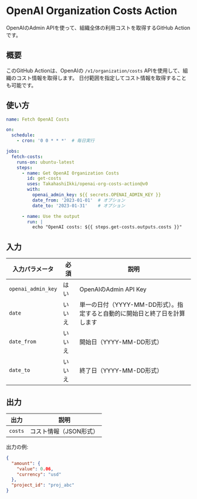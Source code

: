 # OpenAI Organization Costs Action

OpenAIのAdmin APIを使って、組織全体の利用コストを取得するGitHub Actionです。

## 概要

このGitHub Actionは、OpenAIの `/v1/organization/costs` APIを使用して、組織のコスト情報を取得します。
日付範囲を指定してコスト情報を取得することも可能です。

## 使い方

```yaml
name: Fetch OpenAI Costs

on:
  schedule:
    - cron: '0 0 * * *'  # 毎日実行

jobs:
  fetch-costs:
    runs-on: ubuntu-latest
    steps:
      - name: Get OpenAI Organization Costs
        id: get-costs
        uses: TakahashiIkki/openai-org-costs-action@v0
        with:
          openai_admin_key: ${{ secrets.OPENAI_ADMIN_KEY }}
          date_from: '2023-01-01'  # オプション
          date_to: '2023-01-31'    # オプション

      - name: Use the output
        run: |
          echo "OpenAI costs: ${{ steps.get-costs.outputs.costs }}"
```

## 入力

| 入力パラメータ | 必須 | 説明 |
|------------|------|------|
| `openai_admin_key` | はい | OpenAIのAdmin API Key |
| `date` | いいえ | 単一の日付（YYYY-MM-DD形式）。指定すると自動的に開始日と終了日を計算します |
| `date_from` | いいえ | 開始日（YYYY-MM-DD形式） |
| `date_to` | いいえ | 終了日（YYYY-MM-DD形式） |

## 出力

| 出力 | 説明 |
|------|------|
| `costs` | コスト情報（JSON形式） |

出力の例:
```json
{
  "amount": {
    "value": 0.06,
    "currency": "usd"
  },
  "project_id": "proj_abc"
}
```
